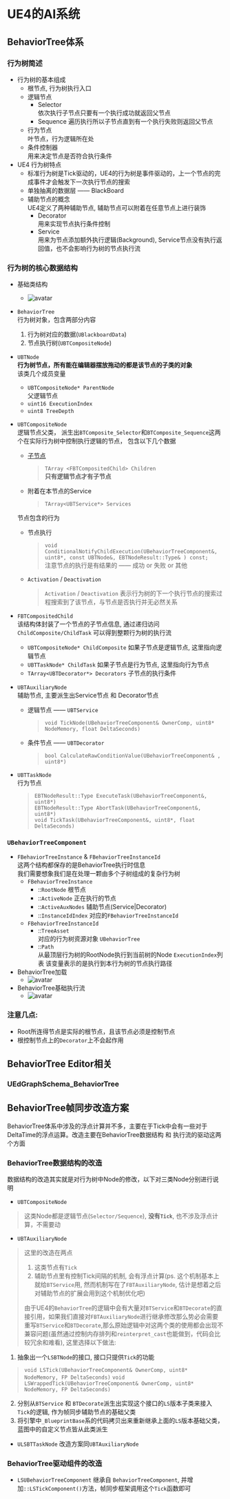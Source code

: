 UE4的AI系统
===============

## BehaviorTree体系
### 行为树简述
* 行为树的基本组成
    + 根节点, 行为树执行入口
    + 逻辑节点  
        + Selector  
            依次执行子节点只要有一个执行成功就返回父节点
        + Sequence
            遍历执行所以子节点直到有一个执行失败则返回父节点
    + 行为节点  
        叶节点，行为逻辑所在处
    + 条件控制器  
        用来决定节点是否符合执行条件
* UE4 行为树特点  
    + 标准行为树是Tick驱动的，UE4的行为树是事件驱动的，上一个节点的完成事件才会触发下一次执行节点的搜索
    + 单独抽离的数据层 —— BlackBoard
    + 辅助节点的概念  
        UE4定义了两种辅助节点, 辅助节点可以附着在任意节点上进行装饰
        + Decorator  
            用来实现节点执行条件控制
        + Service  
            用来为节点添加额外执行逻辑(Background), Service节点没有执行返回值，也不会影响行为树的节点执行流
### 行为树的核心数据结构
* 基础类结构
    + ![avatar](../out/UE4学习/AI/bt_class_ref.png)
* `BehaviorTree`  
    行为树对象，包含两部分内容
    1. 行为树对应的数据(`UBlackboardData`)
    2. 节点执行树(`UBTCompositeNode`)
* `UBTNode`  
    <b>行为树节点，所有能在编辑器摆放拖动的都是该节点的子类的对象 </b>  
    该类几个成员变量
    + `UBTCompositeNode* ParentNode`  
        父逻辑节点
    + `uint16 ExecutionIndex`
    + `uint8 TreeDepth`

* `UBTCompositeNode`  
    逻辑节点父类， 派生出`BTComposite_Selector`和`BTComposite_Sequence`这两个在实际行为树中控制执行逻辑的节点， 包含以下几个数据
    + <a href="#id_FBTCompositedChild">子节点</a>
        > `TArray <FBTCompositedChild> Children`  
        <b>只有逻辑节点才有子节点</b>
    + 附着在本节点的Service
        > `TArray<UBTService*> Services`

    节点包含的行为
    + 节点执行
        > `void ConditionalNotifyChildExecution(UBehaviorTreeComponent&, uint8*, const UBTNode&, EBTNodeResult::Type& ) const;`  
        注意节点的执行是有结果的 —— 成功 or 失败 or 其他
    + `Activation` / `Deactivation`
        > `Activation` / `Deactivation` 表示行为树的下一个执行节点的搜索过程搜索到了该节点，与节点是否执行并无必然关系

* <a id="id_FBTCompositedChild">`FBTCompositedChild`</a>  
    该结构体封装了一个节点的子节点信息, 通过递归访问 `ChildComposite/ChildTask` 可以得到整颗行为树的执行流
    + `UBTCompositeNode* ChildComposite` 如果子节点是逻辑节点, 这里指向逻辑节点
    + `UBTTaskNode* ChildTask` 如果子节点是行为节点, 这里指向行为节点
    + `TArray<UBTDecorator*> Decorators` 子节点的执行条件

* `UBTAuxiliaryNode`  
    辅助节点, 主要派生出Service节点 和 Decorator节点
    + 逻辑节点 —— `UBTService`
        > `void TickNode(UBehaviorTreeComponent& OwnerComp, uint8* NodeMemory, float DeltaSeconds)`
    + 条件节点 —— `UBTDecorator`
        > `bool CalculateRawConditionValue(UBehaviorTreeComponent& , uint8*)`

* `UBTTaskNode`  
    行为节点
    > `EBTNodeResult::Type ExecuteTask(UBehaviorTreeComponent&, uint8*)`  
    > `EBTNodeResult::Type AbortTask(UBehaviorTreeComponent&, uint8*)`  
    > `void TickTask(UBehaviorTreeComponent&, uint8*, float DeltaSeconds)`
### `UBehaviorTreeComponent`
* `FBehaviorTreeInstance` & `FBehaviorTreeInstanceId`  
        这两个结构都保存的是BehaviorTree执行时信息  
        我们需要想象我们是在处理一颗由多个子树组成的复杂行为树
    * `FBehaviorTreeInstance`
        - ::`RootNode`
            根节点
        - ::`ActiveNode`
            正在执行的节点
        - ::`ActiveAuxNodes`
            辅助节点(Service|Decorator)
        - ::`InstanceIdIndex`
            对应的`FBehaviorTreeInstanceId`
    * `FBehaviorTreeInstanceId`
        - ::`TreeAsset`  
            对应的行为树资源对象 `UBehaviorTree`
        - ::`Path`  
            从最顶层行为树的RootNode执行到当前树的Node `ExecutionIndex`列表
            该变量表示的是执行到本行为树的节点执行路径
* BehaviorTree加载
    + ![avatar](../out/UE4学习/AI/BehaviorTree_Load.png)
* BehaviorTree基础执行流
    + ![avatar](../out/UE4学习/AI/behaviortree_exe_flow.png)

### 注意几点:
* Root所连得节点是实际的根节点，且该节点必须是控制节点
* 根控制节点上的`Decorator`上不会起作用

## BehaviorTree Editor相关
### UEdGraphSchema_BehaviorTree

## BehaviorTree帧同步改造方案
BehaviorTree体系中涉及的浮点计算并不多，主要在于Tick中会有一些对于DeltaTime的浮点运算。改造主要在BehaviorTree数据结构 和 执行流的驱动这两个方面
### BehaviorTree数据结构的改造
数据结构的改造其实就是对行为树中Node的修改，以下对三类Node分别进行说明
* `UBTCompositeNode`
> 这类Node都是逻辑节点(`Selector/Sequence`), <strong>没有`Tick`</strong>, 也不涉及浮点计算，不需要动
* `UBTAuxiliaryNode`
> 这里的改造在两点  
> 1. 这类节点有`Tick`
> 2. 辅助节点里有控制Tick间隔的机制, 会有浮点计算(ps. 这个机制基本上就给`BTService`用, 然而机制写在了`FBTAuxiliaryNode`, 估计是想着之后对辅助节点的扩展会用到这个机制优化吧)  
>
> 由于UE4的`BehaviorTree`的逻辑中会有大量对`BTService`和`BTDecorate`的直接引用，如果我们直接对`FBTAuxiliaryNode`进行继承修改那么势必会需要重写`BTService`和`BTDecorate`,那么原始逻辑中对这两个类的使用都会出现不兼容问题(虽然通过控制内存排列和`reinterpret_cast`也能做到，代码会比较冗余和难看), 这里选择以下做法: 
1. 抽象出一个`LSBTNode`的接口, 接口只提供`Tick`的功能
> `void LSTick(UBehaviorTreeComponent& OwnerComp, uint8* NodeMemory, FP DeltaSeconds)`
> `void LSWrappedTick(UBehaviorTreeComponent& OwnerComp, uint8* NodeMemory, FP DeltaSeconds)`
2. 分别从`BTService` 和 `BTDecorate`派生出实现这个接口的`LS`版本子类来接入`Tick`的逻辑, 作为帧同步辅助节点的基础父类
3. 将引擎中`_BlueprintBase`系的代码拷贝出来重新继承上面的`LS`版本基础父类，蓝图中的自定义节点皆从此类派生
* `ULSBTTaskNode`
    改造方案同`UBTAuxiliaryNode`

### BehaviorTree驱动组件的改造
* `LSUBehaviorTreeComponent` 继承自 `BehaviorTreeComponent`, 并增加`::LSTickComponent()`方法，帧同步框架调用这个`Tick`函数即可
